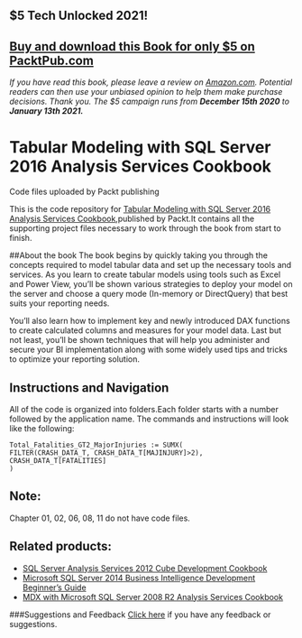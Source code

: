 ## $5 Tech Unlocked 2021!
[Buy and download this Book for only $5 on PacktPub.com](https://www.packtpub.com/product/tabular-modeling-with-sql-server-2016-analysis-services-cookbook/9781786468611)
-----
*If you have read this book, please leave a review on [Amazon.com](https://www.amazon.com/gp/product/1786468611).     Potential readers can then use your unbiased opinion to help them make purchase decisions. Thank you. The $5 campaign         runs from __December 15th 2020__ to __January 13th 2021.__*

# Tabular Modeling with SQL Server 2016 Analysis Services Cookbook
Code files uploaded by Packt publishing

This is the code repository for [Tabular Modeling with SQL Server 2016 Analysis Services Cookbook](https://www.packtpub.com/big-data-and-business-intelligence/tabular-modeling-sql-server-2016-analysis-services-cookbook?utm_source=github&utm_medium=repository&utm_campaign=9781786468611),published by Packt.It contains all the supporting
project files necessary to work through the book from start to finish.

##About the book
The book begins by quickly taking you through the concepts required to model tabular data and set up the necessary tools and services. As you learn to create tabular models using tools such as Excel and Power View, you’ll be shown various strategies to deploy your model on the server and choose a query mode (In-memory or DirectQuery) that best suits your reporting needs.

You’ll also learn how to implement key and newly introduced DAX functions to create calculated columns and measures for your model data. Last but not least, you’ll be shown techniques that will help you administer and secure your BI implementation along with some widely used tips and tricks to optimize your reporting solution.


## Instructions and Navigation
All of the code is organized into folders.Each folder starts with a number followed by the application name.
The commands and instructions will look like the following:

    Total_Fatalities_GT2_MajorInjuries := SUMX( 
    FILTER(CRASH_DATA_T, CRASH_DATA_T[MAJINJURY]>2),      
    CRASH_DATA_T[FATALITIES] 
    )

## Note:
Chapter 01, 02, 06, 08, 11 do not have code files.

## Related products:
* [SQL Server Analysis Services 2012 Cube Development Cookbook](https://www.packtpub.com/big-data-and-business-intelligence/sql-server-analysis-services-2012-cube-development-cookbook?utm_source=github&utm_medium=repository&utm_campaign=9781849689809)
* [Microsoft SQL Server 2014 Business Intelligence Development Beginner’s Guide](https://www.packtpub.com/big-data-and-business-intelligence/microsoft-sql-server-2014-business-intelligence-development-begin?utm_source=github&utm_medium=repository&utm_campaign=9781849688888)
* [MDX with Microsoft SQL Server 2008 R2 Analysis Services Cookbook](https://www.packtpub.com/networking-and-servers/mdx-microsoft-sql-server-2008-r2-analysis-services-cookbook?utm_source=github&utm_medium=repository&utm_campaign=9781849681308)


###Suggestions and Feedback
[Click here](https://docs.google.com/forms/d/e/1FAIpQLSe5qwunkGf6PUvzPirPDtuy1Du5Rlzew23UBp2S-P3wB-GcwQ/viewform) if you have any feedback or suggestions.
